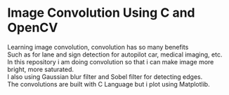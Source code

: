 # Image Convolution Using C and OpenCV

Learning image convolution, convolution has so many benefits<br>
Such as for lane and sign detection for autopilot car, medical imaging, etc.<br>
In this repository i am doing convolution so that i can make image more bright, more saturated.<br>
I also using Gaussian blur filter and Sobel filter for detecting edges. <br>
The convolutions are built with C Language but i plot using Matplotlib.
